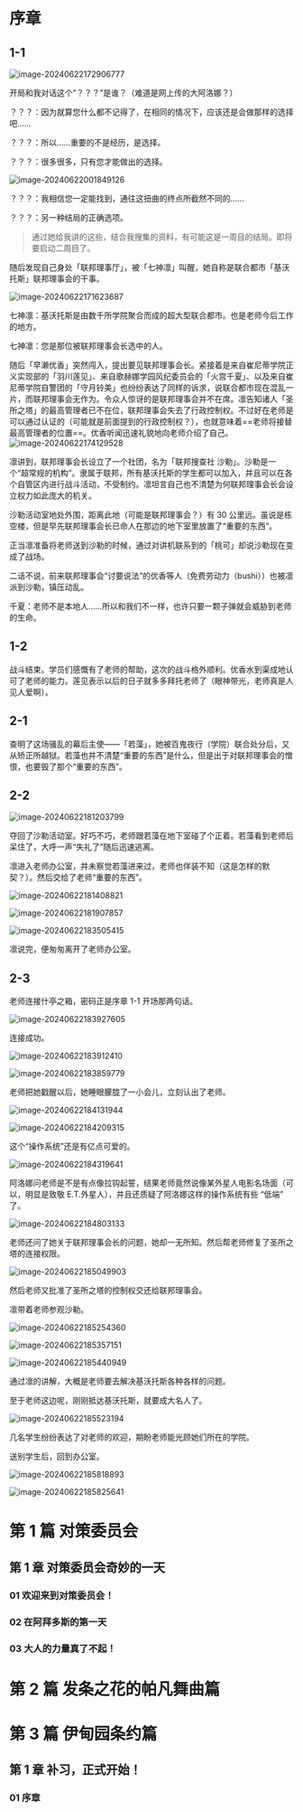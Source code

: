# 序章



## 1-1

![image-20240622172906777](./assets/image-20240622172906777.png)

开局和我对话这个“？？？”是谁？（难道是网上传的大阿洛娜？）

？？？：因为就算您什么都不记得了，在相同的情况下，应该还是会做那样的选择吧……

？？？：所以……重要的不是经历，是选择。

？？？：很多很多，只有您才能做出的选择。

![image-20240622001849126](./assets/image-20240622001849126.png)

？？？：我相信您一定能找到，通往这扭曲的终点所截然不同的……

？？？：另一种结局的正确选项。

> 通过她给我讲的这些，结合我搜集的资料，有可能这是一周目的结局。即将要启动二周目了。

随后发现自己身处「联邦理事厅」，被「七神凛」叫醒，她自称是联合都市「基沃托斯」联邦理事会的干事。

![image-20240622171623687](./assets/image-20240622171623687.png)

七神凛：基沃托斯是由数千所学院聚合而成的超大型联合都市。也是老师今后工作的地方。

七神凛：您是那位被联邦理事会长选中的人。

随后「早濑优香」突然闯入，提出要见联邦理事会长。紧接着是来自崔尼蒂学院正义实现部的「羽川莲见」、来自歌赫娜学园风纪委员会的「火宫千夏」、以及来自崔尼蒂学院自警团的「守月铃美」也纷纷表达了同样的诉求，说联合都市现在混乱一片，而联邦理事会无作为。令众人惊讶的是联邦理事会并不在席。凛告知诸人「圣所之塔」的最高管理者已不在位，联邦理事会失去了行政控制权。不过好在老师是可以通过认证的（可能就是前面提到的行政控制权？），也就意味着==老师将接替最高管理者的位置==。优香听闻迅速礼貌地向老师介绍了自己。![image-20240622174129528](./assets/image-20240622174129528.png)

凛讲到，联邦理事会长设立了一个社团，名为「联邦搜查社 沙勒」。沙勒是一个“超常规的机构”。隶属于联邦，所有基沃托斯的学生都可以加入，并且可以在各个自管区内进行战斗活动，不受制约。凛坦言自己也不清楚为何联邦理事会长会设立权力如此庞大的机关。

沙勒活动室地处外围，距离此地（可能是联邦理事会？）有 30 公里远。虽说是栋空楼，但是早先联邦理事会长已命人在那边的地下室里放置了“重要的东西”。

正当凛准备将老师送到沙勒的时候，通过对讲机联系到的「桃可」却说沙勒现在变成了战场。

二话不说，前来联邦理事会“讨要说法”的优香等人（免费劳动力（bushi））也被凛派到沙勒，镇压动乱。

千夏：老师不是本地人……所以和我们不一样，也许只要一颗子弹就会威胁到老师的生命。

## 1-2

战斗结束。学员们感慨有了老师的帮助，这次的战斗格外顺利。优香水到渠成地认可了老师的能力。莲见表示以后的日子就多多拜托老师了（眼神带光，老师真是人见人爱啊）。

## 2-1

查明了这场骚乱的幕后主使——「若藻」，她被百鬼夜行（学院）联合处分后，又从矫正所越狱。若藻也并不清楚“重要的东西”是什么，但是出于对联邦理事会的憎恨，也要毁了那个“重要的东西”。

## 2-2

![image-20240622181203799](./assets/image-20240622181203799.png)

夺回了沙勒活动室。好巧不巧，老师跟若藻在地下室碰了个正着。若藻看到老师后呆住了，大呼一声“失礼了”随后迅速逃离。

凛进入老师办公室，并未察觉若藻进来过，老师也佯装不知（这是怎样的默契？）。然后交给了老师“重要的东西”。

![image-20240622181408821](./assets/image-20240622181408821.png)

![image-20240622181907857](./assets/image-20240622181907857.png)

![image-20240622183505415](./assets/image-20240622183505415.png)

凛说完，便匆匆离开了老师办公室。

## 2-3

老师连接什亭之箱，密码正是序章 1-1 开场那两句话。

![image-20240622183927605](./assets/image-20240622183927605.png)

连接成功。

![image-20240622183912410](./assets/image-20240622183912410.png)

![image-20240622183859779](./assets/image-20240622183859779.png)

老师把她戳醒以后，她睡眼朦胧了一小会儿，立刻认出了老师。

![image-20240622184131944](./assets/image-20240622184131944.png)

![image-20240622184209315](./assets/image-20240622184209315.png)

这个“操作系统”还是有亿点可爱的。

![image-20240622184319641](./assets/image-20240622184319641.png)

阿洛娜问老师是不是有点像拉钩起誓，结果老师竟然说像某外星人电影名场面（可以，明显是致敬 E.T.外星人），并且还质疑了阿洛娜这样的操作系统有些 “低端” 了。

![image-20240622184803133](./assets/image-20240622184803133.png)

老师还问了她关于联邦理事会长的问题，她却一无所知。然后帮老师修复了圣所之塔的连接权限。

![image-20240622185049903](./assets/image-20240622185049903.png)

然后老师又批准了圣所之塔的控制权交还给联邦理事会。

凛带着老师参观沙勒。

![image-20240622185254360](./assets/image-20240622185254360.png)

![image-20240622185357151](./assets/image-20240622185357151.png)

![image-20240622185440949](./assets/image-20240622185440949.png)

通过凛的讲解，大概是老师要去解决基沃托斯各种各样的问题。

至于老师这边呢，刚刚抵达基沃托斯，就要成大名人了。

![image-20240622185523194](./assets/image-20240622185523194.png)

几名学生纷纷表达了对老师的欢迎，期盼老师能光顾她们所在的学院。

送别学生后，回到办公室。

![image-20240622185818893](./assets/image-20240622185818893.png)

![image-20240622185825641](./assets/image-20240622185825641.png)





# 第 1 篇   对策委员会



## 第 1 章   对策委员会奇妙的一天



### 01   欢迎来到对策委员会！



### 02   在阿拜多斯的第一天



### 03   大人的力量真了不起！













# 第 2 篇   发条之花的帕凡舞曲篇





# 第 3 篇   伊甸园条约篇



## 第 1 章   补习，正式开始！

### 01 序章